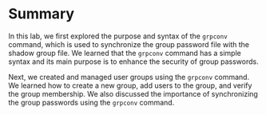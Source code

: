 # Summary

In this lab, we first explored the purpose and syntax of the `grpconv` command, which is used to synchronize the group password file with the shadow group file. We learned that the `grpconv` command has a simple syntax and its main purpose is to enhance the security of group passwords.

Next, we created and managed user groups using the `grpconv` command. We learned how to create a new group, add users to the group, and verify the group membership. We also discussed the importance of synchronizing the group passwords using the `grpconv` command.
